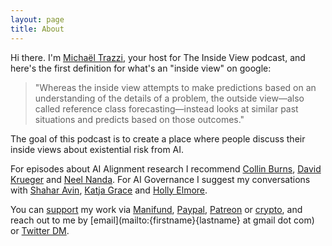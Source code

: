 ```yaml
---
layout: page
title: About
---
```


Hi there. I'm [Michaël Trazzi](https://michaeltrazzi.com), your host for The Inside View podcast, and here's the first definition for what's an "inside view" on google:

> "Whereas the inside view attempts to make predictions based on an understanding of the details of a problem, the outside view—also called reference class forecasting—instead looks at similar past situations and predicts based on those outcomes."

The goal of this podcast is to create a place where people discuss their inside views about existential risk from AI.

For episodes about AI Alignment research I recommend [Collin Burns](https://theinsideview.ai/collin), [David Krueger](https://theinsideview.ai/david) and [Neel Nanda](https://theinsideview.ai/neel). For AI Governance I suggest my conversations with [Shahar Avin](https://theinsideview.ai/shahar), [Katja Grace](https://theinsideview.ai/katja) and [Holly Elmore](https://theinsideview.ai/holly). 

You can [support](https://theinsideview.ai/donate) my work via [Manifund](https://manifund.org/projects/making-52-ai-alignment-video-explainers-and-podcasts), [Paypal](https://paypal.me/michaeltrazzi), [Patreon](https://www.patreon.com/theinsideview) or [crypto](https://theinsideview.ai/donate), and reach out to me by [email](mailto:{firstname}{lastname} at gmail dot com) or [Twitter DM](https://twitter.com/MichaelTrazzi).
